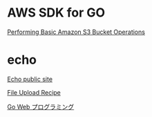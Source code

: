 # AWS SDK for GO

[Performing Basic Amazon S3 Bucket Operations](https://docs.aws.amazon.com/ja_jp/sdk-for-go/v1/developer-guide/s3-example-basic-bucket-operations.html)

# echo

[Echo public site](https://echo.labstack.com/)

[File Upload Recipe](https://echo.labstack.com/cookbook/file-upload)

[Go Web プログラミング](https://astaxie.gitbooks.io/build-web-application-with-golang/ja/)